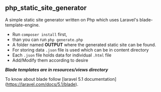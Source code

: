 ## php_static_site_generator

A simple static site generator written on Php which uses Laravel's blade-template-engine. 

  * Run `composer install` first,
  * than you can run `php generate.php`
  * A folder named __OUTPUT__ where the generated static site can be found.
  * For storing data `.json` file is used which can be in content directory
  * Each `.json` file holds data for individual `.html` file
  * Add/Modify them according to desire

___Blade templates are in resources/views directory___

To know about blade follow [laravel 5.1 documentation] (https://laravel.com/docs/5.1/blade).
